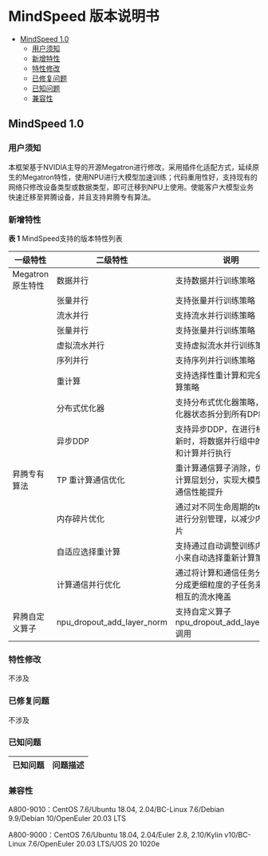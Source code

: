 # MindSpeed 版本说明书
-   [MindSpeed 1.0](#FrameworkPTAdapter-5-0-RC1md)
    -   [用户须知](#用户须知md)
    -   [新增特性](#新增特性md)
    -   [特性修改](#特性修改md)
    -   [已修复问题](#已修复问题md)
    -   [已知问题](#已知问题md)
    -   [兼容性](#兼容性md)


## MindSpeed 1.0

### 用户须知

本框架基于NVIDIA主导的开源Megatron进行修改，采用插件化适配方式，延续原生的Megatron特性，使用NPU进行大模型加速训练；代码重用性好，支持现有的网络只修改设备类型或数据类型，即可迁移到NPU上使用。使能客户大模型业务快速迁移至昇腾设备，并且支持昇腾专有算法。

### 新增特性

**表 1** MindSpeed支持的版本特性列表

| 一级特性           | 二级特性 |   说明 |
| -------------- | ---------------  | ---------------  |
| Megatron原生特性     |   数据并行 | 支持数据并行训练策略 |
|      |   张量并行 | 支持张量并行训练策略 |
|      |   流水并行 | 支持流水并行训练策略 |
|      |   张量并行 | 支持张量并行训练策略 |
|      |   虚拟流水并行 | 支持虚拟流水并行训练策略 |
|      |   序列并行 | 支持序列并行训练策略 |
|      |   重计算 | 支持选择性重计算和完全重计算策略 |
|      |   分布式优化器 | 支持分布式优化器策略，将优化器状态拆分到所有DP组间 |
|      |   异步DDP | 支持异步DDP，在进行梯度更新时，将数据并行组中的通信和计算并行执行 |
| 昇腾专有算法     |   TP 重计算通信优化 | 重计算通信算子消除，优化重计算层划分，实现大模型训练通信性能提升 |
|      |   内存碎片优化 | 通过对不同生命周期的tensor进行分别管理，以减少内存碎片 |
|      |   自适应选择重计算 | 支持通过自动调整训练内存大小来自动选择重新计算策略 |
|      |   计算通信并行优化 | 通过将计算和通信任务分别拆分成更细粒度的子任务来实现相互的流水掩盖 |
| 昇腾自定义算子     |   npu_dropout_add_layer_norm | 支持自定义算子npu_dropout_add_layer_norm调用 |

### 特性修改

不涉及

### 已修复问题

不涉及

### 已知问题

| 已知问题           | 问题描述 |
| -------------- | ---------------  |

### 兼容性

A800-9010：CentOS 7.6/Ubuntu 18.04, 2.04/BC-Linux 7.6/Debian 9.9/Debian 10/OpenEuler 20.03 LTS

A800-9000：CentOS 7.6/Ubuntu 18.04, 2.04/Euler 2.8, 2.10/Kylin v10/BC-Linux 7.6/OpenEuler 20.03 LTS/UOS 20 1020e